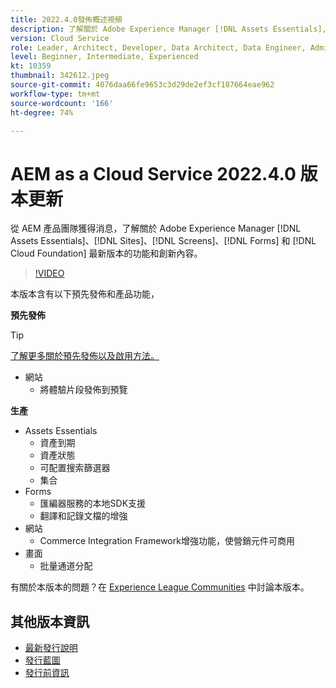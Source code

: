 ```yaml
---
title: 2022.4.0發佈概述視頻
description: 了解關於 Adobe Experience Manager [!DNL Assets Essentials], [!DNL Sites], [!DNL Screens], [!DNL Forms] 和 [!DNL Cloud Foundation] 2022-4-0 版本的最新功能和創新內容。
version: Cloud Service
role: Leader, Architect, Developer, Data Architect, Data Engineer, Admin, User
level: Beginner, Intermediate, Experienced
kt: 10359
thumbnail: 342612.jpeg
source-git-commit: 4076daa66fe9653c3d29de2ef3cf187664eae962
workflow-type: tm+mt
source-wordcount: '166'
ht-degree: 74%

---
```


# AEM as a Cloud Service 2022.4.0 版本更新

從 AEM 產品團隊獲得消息，了解關於 Adobe Experience Manager [!DNL Assets Essentials]、[!DNL Sites]、[!DNL Screens]、[!DNL Forms] 和 [!DNL Cloud Foundation] 最新版本的功能和創新內容。

>[!VIDEO](https://video.tv.adobe.com/v/342612/?quality=12&learn=on)

本版本含有以下預先發佈和產品功能，

**預先發佈**

>[!TIP]
>
>[了解更多關於預先發佈以及啟用方法。](https://experienceleague.adobe.com/docs/experience-manager-cloud-service/content/release-notes/prerelease.html)

* 網站
   * 將體驗片段發佈到預覽

**生產**

* Assets Essentials
   * 資產到期
   * 資產狀態
   * 可配置搜索篩選器
   * 集合
* Forms
   * 匯編器服務的本地SDK支援
   * 翻譯和記錄文檔的增強
* 網站
   * Commerce Integration Framework增強功能，使營銷元件可商用
* 畫面
   * 批量通道分配

有關於本版本的問題？在 [Experience League Communities](https://adobe.ly/3LO0gOo) 中討論本版本。

## 其他版本資訊

* [最新發行說明](https://experienceleague.adobe.com/docs/experience-manager-cloud-service/content/release-notes/home.html)
* [發行藍圖](https://experienceleague.adobe.com/docs/experience-manager-release-information/aem-release-updates/update-releases-roadmap.html)
* [發行前資訊](https://experienceleague.adobe.com/docs/experience-manager-cloud-service/content/release-notes/prerelease.html)
